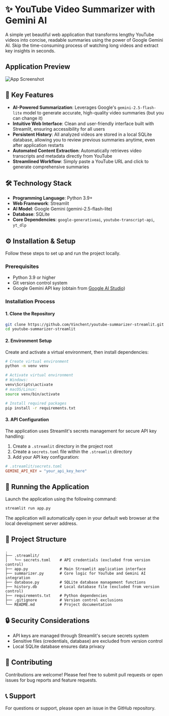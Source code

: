 # ✨ YouTube Video Summarizer with Gemini AI

A simple yet beautiful web application that transforms lengthy YouTube videos into concise, readable summaries using the power of Google Gemini AI. Skip the time-consuming process of watching long videos and extract key insights in seconds.

## Application Preview

![App Screenshot](https://i.imgur.com/qRCmWDm.png)

## 🚀 Key Features

- **AI-Powered Summarization**: Leverages Google's `gemini-2.5-flash-lite` model to generate accurate, high-quality video summaries (but you can change it)
- **Intuitive Web Interface**: Clean and user-friendly interface built with Streamlit, ensuring accessibility for all users
- **Persistent History**: All analyzed videos are stored in a local SQLite database, allowing you to review previous summaries anytime, even after application restarts
- **Automated Content Extraction**: Automatically retrieves video transcripts and metadata directly from YouTube
- **Streamlined Workflow**: Simply paste a YouTube URL and click to generate comprehensive summaries

## 🛠️ Technology Stack

- **Programming Language**: Python 3.9+
- **Web Framework**: Streamlit
- **AI Model**: Google Gemini (gemini-2.5-flash-lite)
- **Database**: SQLite
- **Core Dependencies**: `google-generativeai`, `youtube-transcript-api`, `yt_dlp`

## ⚙️ Installation & Setup

Follow these steps to set up and run the project locally.

### Prerequisites

- Python 3.9 or higher
- Git version control system
- Google Gemini API key (obtain from [Google AI Studio](https://aistudio.google.com/))

### Installation Process

#### 1. Clone the Repository

```bash
git clone https://github.com/Vinchent/youtube-summarizer-streamlit.git
cd youtube-summarizer-streamlit
```

#### 2. Environment Setup

Create and activate a virtual environment, then install dependencies:

```bash
# Create virtual environment
python -m venv venv

# Activate virtual environment
# Windows:
venv\Scripts\activate
# macOS/Linux:
source venv/bin/activate

# Install required packages
pip install -r requirements.txt
```

#### 3. API Configuration

The application uses Streamlit's secrets management for secure API key handling:

1. Create a `.streamlit` directory in the project root
2. Create a `secrets.toml` file within the `.streamlit` directory
3. Add your API key configuration:

```toml
# .streamlit/secrets.toml
GEMINI_API_KEY = "your_api_key_here"
```

## 🚀 Running the Application

Launch the application using the following command:

```bash
streamlit run app.py
```

The application will automatically open in your default web browser at the local development server address.

## 📁 Project Structure

```
.
├── .streamlit/
│   └── secrets.toml    # API credentials (excluded from version control)
├── app.py              # Main Streamlit application interface
├── summarizer.py       # Core logic for YouTube and Gemini AI integration
├── database.py         # SQLite database management functions
├── history.db          # Local database file (excluded from version control)
├── requirements.txt    # Python dependencies
├── .gitignore          # Version control exclusions
└── README.md           # Project documentation
```

## 🔒 Security Considerations

- API keys are managed through Streamlit's secure secrets system
- Sensitive files (credentials, database) are excluded from version control
- Local SQLite database ensures data privacy

## 🤝 Contributing

Contributions are welcome! Please feel free to submit pull requests or open issues for bug reports and feature requests.


## 📞 Support

For questions or support, please open an issue in the GitHub repository.
